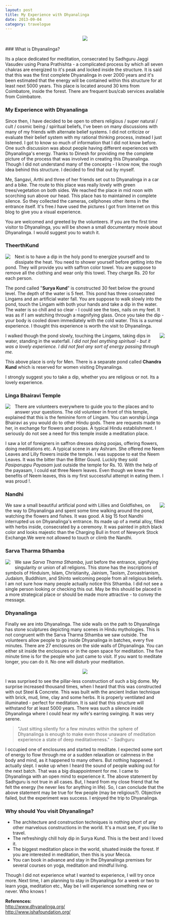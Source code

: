 ```yaml
---
layout: post
title: My Experience with Dhyanalinga
date: 2013-09-04
category: travelogue
---
```


<div style="text-align: center;">
<img src="{{site.url}}/img/Inside-Dhyanalinga.jpg"/>
</div>  
<br />
### What is Dhyanalinga?  

Its a place dedicated for meditation, consecrated by Sadhguru Jaggi Vasudev using Prana Prathishta - a complicated process by which all seven chakras are energized to it's peak and locked inside the structure. It is said that this was the first complete Dhyanalinga in over 2000 years and it's been estimated that the energy will be contained within this structure for at least next 5000 years. This place is located around 30 kms from Coimbatore, inside the forest. There are frequent bus/cab services available from Coimbatore.
  
### My Experience with Dhyanalinga  

Since then, I have decided to be open to others religious / super natural / cult / cosmic being / spiritual beliefs, I've been on many discussions with many of my friends with alternate belief systems. I did not criticize or evaluate their belief system with my rational thinking process, instead I just listened. I got to know so much of information that I did not know before. One such discussion was about people having different experiences with Dhyanalinga's energy. Thanks to Dinesh for providing me the complete picture of the process that was involved in creating this Dhyanalinga. Though I did not understand many of the concepts - I know now, the rough idea behind this structure. I decided to find that out by myself.  
  
Me, Sangavi, Arthi and three of her friends set out to Dhyanalinga in a car and a bike. The route to this place was really lovely with green trees/vegetation on both sides. We reached the place in mid noon with scorching sun above our head. This place has to maintained in complete silence. So they collected the cameras, cellphones other items in the entrance itself. It's free.I have used the pictures I got from Internet on this blog to give you a visual experience.  
  
You are welcomed and greeted by the volunteers. If you are the first time visitor to Dhyanalinga, you will be shown a small documentary movie about Dhyanalinga. I would suggest you to watch it.  
  
### TheerthKund   

<img style="clear: left; float: left; margin-bottom: 1em; margin-right: 1em;" 
src="{{site.url}}/img/suryakund.jpg"/>   

Next is to have a dip in the holy pond to energize yourself and to dissipate the heat. You need to shower yourself before getting into the pond. They will provide you with saffron color towel. You are suppose to remove all the clothing and wear only this towel. They charge Rs. 20 for each person.   
  
The pond called "<b>Surya Kund</b>" is constructed 30 feet below the ground level. The depth of the water is 5 feet. This pond has three consecrated Lingams and an artificial water fall. You are suppose to walk slowly into the pond, touch the Lingam with both your hands and take a dip in the water. The water is so chill and so clear - I could see the toes, nails on my feet. It was as if I am watching through a magnifying glass. Once you take the dip - your body is cooled down immediately with the cold water. This is a surreal experience. I thought this experience is worth the visit to Dhyanalinga.  
  
<img style="clear: right; float: right; margin-bottom: 1em; margin-left: 1em;" 
src="{{site.url}}/img/chandrakund.jpg"/>   

I walked though the pond slowly, touching the Lingams, taking dips in water, standing in the waterfall. *I did not feel anything spiritual - but it was a lovely experience. I did not feel any sort of energy passing through me.*  
  
This above place is only for Men. There is a separate pond called <b>Chandra Kund</b> which is reserved for women visiting Dhyanalinga.  
  
I strongly suggest you to take a dip, whether you are religious or not. Its a lovely experience.  
  
### Linga Bhairavi Temple  

<img style="clear: left; float: left; margin-bottom: 1em; margin-right: 1em;" 
src="{{site.url}}/img/LingaBhairavi-Temple.jpg"/>   

There are volunteers everywhere to guide you to the places and to answer your questions. The old volunteer in front of this temple, explained that this is the feminine form of Lingam. You can worship Linga Bhairavi as you would do to other Hindu gods. There are requests made to her, in exchange for flowers and poojas. A typical Hindu establishment. I seriously do not see a need for this temple inside a meditation place.  
  
I saw a lot of foreigners in saffron dresses doing poojas, offering flowers, doing meditations etc. A typical scene in any Ashram. She offered me Neem Leaves and Lilly flowers inside the temple. I was suppose to eat the Neem Leaves. It was the bitter than the Bitter Gourd. Luckily they sold *Pasiparuppu Payasam* just outside the temple for Rs. 10. With the help of the payasam, I could eat three Neem leaves. Even though we knew the benefits of Neem leaves, this is my first successful attempt in eating them. I was proud !.   
  
### Nandhi  

<img style="clear: right; float: right; margin-bottom: 1em; margin-left: 1em;" 
src="{{site.url}}/img/Dhyanalinga-Nandi.jpg"/>   

We saw a small beautiful artificial pond with Lillies and Goldfishes, on the way to Dhyanalinga and spent some time walking around the pond, watching the flowers and fishes. It was good. A big 15 foot Nandhi interrupted us on Dhyanalinga's entrance. Its made up of a metal alloy, filled with herbs inside, consecrated by a ceremony. It was painted in pitch black color and looks majestic than the Charging Bull in front of Newyork Stock Exchange.We were not allowed to touch or climb the Nandhi.  
  
### Sarva Tharma Sthamba  
  
<img style="clear: left; float: left; margin-bottom: 1em; margin-right: 1em;" 
src="{{site.url}}/img/Dhyanalinga_Sarva_Dharma_Sthamba.JPG"/>   

We saw *Sarva Tharma Sthamba*, just before the entrance, signifying singularity or union of all religions. This stone has the inscriptions of symbols of Hinduism, Islam, Christianity, Jainism, Taoism, Zoroastrianism, Judaism, Buddhism, and Shinto welcoming people from all religious beliefs. I am not sure how many people actually notice this Sthamba. I did not see a single person looking or checking this out. May be this should be placed in a more strategical place or should be made more attractive - to convey the message.  
  
### Dhyanalinga  

Finally we are into Dhyanalinga. The side walls on the path to Dhyanalinga has stone sculptures depicting many scenes in Hindu mythologies. This is not congruent with the Sarva Tharma Sthamba we saw outside. The volunteers allow people to go inside Dhyanalinga in batches, every five minutes. There are 27 enclosures on the side walls of Dhyanalinga. You can either sit inside the enclosures or in the open space for meditation. The five minute time is for the people who just came to visit. If you want to meditate longer, you can do it. No one will disturb your meditation.   
  
<div style="text-align: center;">
<img src="{{site.url}}/img/dhyanalinga-temple.jpg"/>
</div>  
  
I was surprised to see the pillar-less construction of such a big dome. My surprise increased thousand times, when I heard that this was constructed with out Steel & Concrete. This was built with the ancient Indian technique with brick, mud, lime, clay and some herbs. It is properly ventilated and illuminated - perfect for meditation. It is said that this structure will withstand for at least 5000 years. There was such a silence inside Dhyanalinga where I could hear my wife's earring swinging. It was very serene.  

> "Just sitting silently for a few minutes within the sphere of Dhyanalinga is enough to make even those unaware of meditation experience a state of deep meditativeness." - Sadhguru  

I occupied one of enclosures and started to meditate. I expected some sort of energy to flow through me or a sudden relaxation or calmness in the body and mind, as it happened to many others. But nothing happened. I actually slept. I woke up when I heard the sound of people walking out for the next batch. That was a big disappointment for me. I came to Dhyanalinga with an open mind to experience it. The above statement by Sadhguru is not true in all cases. But, I heard from my close friend that he felt the energy (he never lies for anything in life). So, I can conclude that the above statement may be true for few people (may be religious?). Objective failed, but the experiment was success. I enjoyed the trip to Dhyanalinga.
  
### Why should You visit Dhyanalinga?  

* The architecture and construction techniques is nothing short of any other marvelous constructions in the world. It's a must see, if you like to travel.  
* The refreshingly chill holy dip in Surya Kund. This is the best and I loved it.  
* The biggest meditation place in the world, situated inside the forest. If you are interested in meditation, then this is your Mecca.  
* You can book in advance and stay in the Dhyanalinga premises for several courses on yoga, meditation and mindful living.  

Though I did not experience what I wanted to experience, I will try once more. Next time, I am planning to stay in Dhyanalinga for a week or two to learn yoga, meditation etc., May be I will experience something new or never. Who knows !  
  
**References:**  
<http://www.dhyanalinga.org/>  
<http://www.ishafoundation.org/>  

